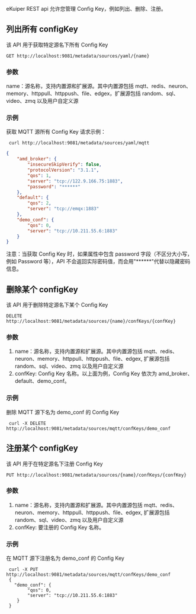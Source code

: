 eKuiper REST api 允许您管理 Config Key，例如列出、删除、注册。

## 列出所有 configKey

该 API 用于获取特定源名下所有 Config Key

```shell
GET http://localhost:9081/metadata/sources/yaml/{name}
```

### 参数

 name：源名称，支持内置源和扩展源。其中内置源包括 mqtt、redis、neuron、memory、httppull、httppush、file、edgex，扩展源包括 random、sql、video、zmq 以及用户自定义源

### 示例

获取 MQTT 源所有 Config Key 请求示例：

```shell
 curl http://localhost:9081/metadata/sources/yaml/mqtt
```

```json
{
    "amd_broker": {
        "insecureSkipVerify": false,
        "protocolVersion": "3.1.1",
        "qos": 1,
        "server": "tcp://122.9.166.75:1883",
        "password": "******"
    },
    "default": {
        "qos": 2,
        "server": "tcp://emqx:1883"
    },
    "demo_conf": {
        "qos": 0,
        "server": "tcp://10.211.55.6:1883"
    }
}
```

注意：当获取 Config Key 时，如果属性中包含 password 字段（不区分大小写，例如 Password 等），API 不会返回实际密码值，而会用"******"代替以隐藏密码信息。

## 删除某个 configKey

该 API 用于删除特定源名下某个 Config Key

```shell
DELETE http://localhost:9081/metadata/sources/{name}/confKeys/{confKey}
```

### 参数

1. name：源名称，支持内置源和扩展源。其中内置源包括 mqtt、redis、neuron、memory、httppull、httppush、file、edgex,
扩展源包括 random、sql、video、zmq 以及用户自定义源
2. confKey: Config Key 名称。以上面为例，Config Key 依次为 amd_broker、default、demo_conf。

### 示例

删除 MQTT 源下名为 demo_conf 的 Config Key

```shell
 curl -X DELETE http://localhost:9081/metadata/sources/mqtt/confKeys/demo_conf
```

## 注册某个 configKey

该 API 用于在特定源名下注册 Config Key

```shell
PUT http://localhost:9081/metadata/sources/{name}/confKeys/{confKey}
```

### 参数

1. name：源名称，支持内置源和扩展源。其中内置源包括 mqtt、redis、neuron、memory、httppull、httppush、file、edgex,
   扩展源包括 random、sql、video、zmq 以及用户自定义源
2. confKey: 要注册的 Config Key 名称。

### 示例

在 MQTT 源下注册名为 demo_conf 的 Config Key

```shell
 curl -X PUT http://localhost:9081/metadata/sources/mqtt/confKeys/demo_conf
 {
   "demo_conf": {
        "qos": 0,
        "server": "tcp://10.211.55.6:1883"
    }
 }
```
